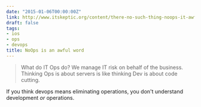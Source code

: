 ```yaml
---
date: "2015-01-06T00:00:00Z"
link: http://www.itskeptic.org/content/there-no-such-thing-noops-it-awful-word
draft: false
tags:
- ios
- ops
- devops
title: NoOps is an awful word
---
```


> What do IT Ops do? We manage IT risk on behalf of the business. Thinking Ops is about servers is like thinking Dev
> is about code cutting.

If you think devops means eliminating operations, you don't understand development _or_ operations.
